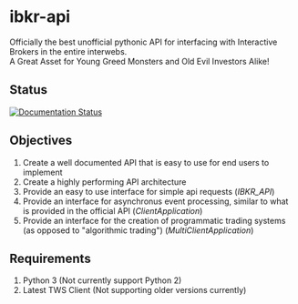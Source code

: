# ibkr-api
Officially the best unofficial pythonic API for interfacing with Interactive Brokers in the entire interwebs. <br>
A Great Asset for Young Greed Monsters and Old Evil Investors Alike!

## Status
<a href='https://ibkr-api.readthedocs.io/en/latest/?badge=latest'>
    <img src='https://readthedocs.org/projects/ibkr-api/badge/?version=latest' alt='Documentation Status' />
</a>

## Objectives
1. Create a well documented API that is easy to use for end users to implement
2. Create a highly performing API architecture
2. Provide an easy to use interface for simple api requests (*IBKR_API*)
3. Provide an interface for asynchronus event processing, similar to what is provided in the official API (*ClientApplication*)
4. Provide an interface for the creation of programmatic trading systems (as opposed to "algorithmic trading") (*MultiClientApplication*)


## Requirements
1. Python 3 (Not currently support Python 2)
2. Latest TWS Client (Not supporting older versions currently)
